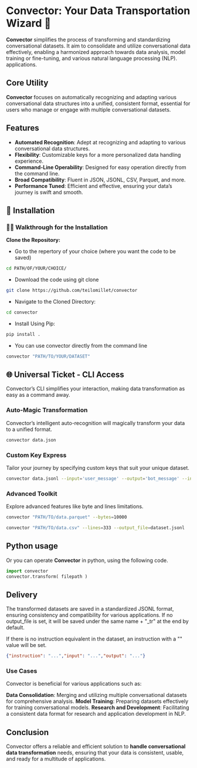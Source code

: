 # Convector: Your Data Transportation Wizard 🚂

**Convector** simplifies the process of transforming and standardizing conversational datasets. 
It aim to consolidate and utilize conversational data effectively, enabling a harmonized approach towards data analysis, model training or fine-tuning, and various natural language processing (NLP). applications.

## Core Utility

**Convector** focuses on automatically recognizing and adapting various conversational data structures into a unified, consistent format, essential for users who manage or engage with multiple conversational datasets.

## Features

- **Automated Recognition**: Adept at recognizing and adapting to various conversational data structures.
- **Flexibility**: Customizable keys for a more personalized data handling experience.
- **Command-Line Operability**: Designed for easy operation directly from the command line.
- **Broad Compatibility**: Fluent in JSON, JSONL, CSV, Parquet, and more.
- **Performance Tuned**: Efficient and effective, ensuring your data’s journey is swift and smooth.

## 🚉 Installation 


### 🚶‍♂️ Walkthrough for the Installation

**Clone the Repository:**

- Go to the repertory of your choice (where you want the code to be saved)

```bash
cd PATH/OF/YOUR/CHOICE/
```
- Download the code using git clone

```bash
git clone https://github.com/teilomillet/convector
```

- Navigate to the Cloned Directory:

```bash
cd convector
```
- Install Using Pip:

```bash
pip install .
```

- You can use convector directly from the command line

```bash
convector "PATH/TO/YOUR/DATASET"
```

## 🌐 Universal Ticket - CLI Access

Convector’s CLI simplifies your interaction, making data transformation as easy as a command away.

### Auto-Magic Transformation
Convector’s intelligent auto-recognition will magically transform your data to a unified format.

```bash
convector data.json
```

### Custom Key Express
Tailor your journey by specifying custom keys that suit your unique dataset.

```bash
convector data.jsonl --input='user_message' --output='bot_message' --instruction='system_prompt' --add='id'
```

### Advanced Toolkit
Explore advanced features like byte and lines limitations.

```bash
convector "PATH/TO/data.parquet" --bytes=10000 
```

```bash
convector "PATH/TO/data.csv" --lines=333 --output_file=dataset.jsonl
```

## Python usage 

Or you can operate **Convector** in python, using the following code.

```python
import convector
convector.transform( filepath )
```

## Delivery

The transformed datasets are saved in a standardized JSONL format, ensuring consistency and compatibility for various applications. If no output_file is set, it will be saved under the same name + "_tr" at the end by default.

If there is no instruction equivalent in the dataset, an instruction with a "" value will be set.

``` json
{"instruction": "...","input": "...","output": "..."}
```
### Use Cases

Convector is beneficial for various applications such as:

**Data Consolidation**: Merging and utilizing multiple conversational datasets for comprehensive analysis.
**Model Training**: Preparing datasets effectively for training conversational models.
**Research and Development**: Facilitating a consistent data format for research and application development in NLP.


## Conclusion

Convector offers a reliable and efficient solution to **handle conversational data transformation** needs, ensuring that your data is consistent, usable, and ready for a multitude of applications.